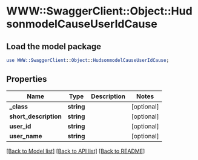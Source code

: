 # WWW::SwaggerClient::Object::HudsonmodelCauseUserIdCause

## Load the model package
```perl
use WWW::SwaggerClient::Object::HudsonmodelCauseUserIdCause;
```

## Properties
Name | Type | Description | Notes
------------ | ------------- | ------------- | -------------
**_class** | **string** |  | [optional] 
**short_description** | **string** |  | [optional] 
**user_id** | **string** |  | [optional] 
**user_name** | **string** |  | [optional] 

[[Back to Model list]](../README.md#documentation-for-models) [[Back to API list]](../README.md#documentation-for-api-endpoints) [[Back to README]](../README.md)


